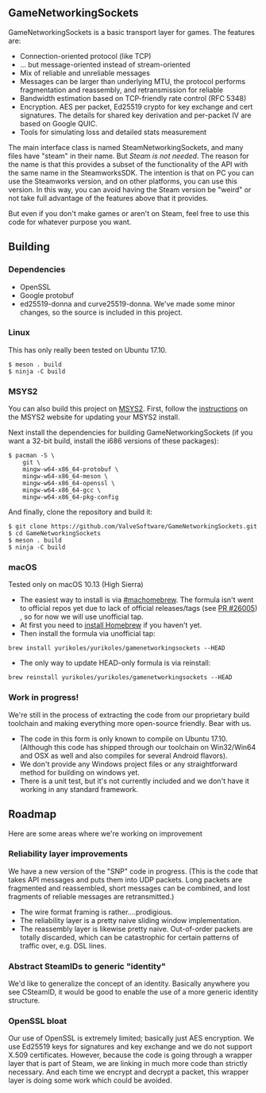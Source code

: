 GameNetworkingSockets
---

GameNetworkingSockets is a basic transport layer for games.  The features are:

* Connection-oriented protocol (like TCP)
* ... but message-oriented instead of stream-oriented
* Mix of reliable and unreliable messages
* Messages can be larger than underlying MTU, the protocol performs fragmentation and reassembly, and retransmission for reliable
* Bandwidth estimation based on TCP-friendly rate control (RFC 5348)
* Encryption.  AES per packet, Ed25519 crypto for key exchange and cert signatures.  The details for shared key derivation and per-packet IV are based on Google QUIC.
* Tools for simulating loss and detailed stats measurement

The main interface class is named SteamNetworkingSockets, and many files have "steam" in their name.
But *Steam is not needed*.  The reason for the name is that this provides a subset of the functionality of the API with the same name in the SteamworksSDK.  The intention is that on PC you can use the Steamworks version, and on other platforms, you can use this version.  In this way, you can avoid having the Steam version be "weird" or not take full advantage of the features above that it provides.

But even if you don't make games or aren't on Steam, feel free to use this code for whatever purpose you want.

## Building

### Dependencies

* OpenSSL
* Google protobuf
* ed25519-donna and curve25519-donna.  We've made some minor changes, so the source is included in this project.

### Linux

This has only really been tested on Ubuntu 17.10.

```
$ meson . build
$ ninja -C build
```

### MSYS2

You can also build this project on [MSYS2](https://www.msys2.org). First, follow the [instructions](https://github.com/msys2/msys2/wiki/MSYS2-installation) on the MSYS2 website for updating your MSYS2 install.

Next install the dependencies for building GameNetworkingSockets (if you want a 32-bit build, install the i686 versions of these packages):

```
$ pacman -S \
    git \
    mingw-w64-x86_64-protobuf \
    mingw-w64-x86_64-meson \
    mingw-w64-x86_64-openssl \
    mingw-w64-x86_64-gcc \
    mingw-w64-x86_64-pkg-config
```

And finally, clone the repository and build it:

```
$ git clone https://github.com/ValveSoftware/GameNetworkingSockets.git
$ cd GameNetworkingSockets
$ meson . build
$ ninja -C build
```

### macOS
Tested only on macOS 10.13 (High Sierra)

* The easiest way to install is via [#machomebrew](https://brew.sh/). The formula isn't went to official repos yet due to lack of official releases/tags (see [PR #26005](https://github.com/Homebrew/homebrew-core/pull/26005)) , so for now we will use unofficial tap.
* At first you need to [install Homebrew](https://brew.sh/) if you haven't yet.
* Then install the formula via unofficial tap:

```brew install yurikoles/yurikoles/gamenetworkingsockets --HEAD```
* The only way to update HEAD-only formula is via reinstall:

```brew reinstall yurikoles/yurikoles/gamenetworkingsockets --HEAD```

### Work in progress!

We're still in the process of extracting the code from our proprietary build toolchain and making everything more open-source friendly.  Bear with us.

* The code in this form is only known to compile on Ubuntu 17.10.  (Although this code has shipped through our toolchain on Win32/Win64 and OSX as well and also compiles for several Android flavors).
* We don't provide any Windows project files or any straightforward method for building on windows yet.
* There is a unit test, but it's not currently included and we don't have it working in any standard framework.

## Roadmap
Here are some areas where we're working on improvement

### Reliability layer improvements
We have a new version of the "SNP" code in progress.  (This is the code that takes API messages and puts them into UDP packets.  Long packets are fragmented and reassembled, short messages can be combined, and lost fragments of reliable messages are retransmitted.)
* The wire format framing is rather....prodigious.
* The reliability layer is a pretty naive sliding window implementation.
* The reassembly layer is likewise pretty naive.  Out-of-order packets are totally discarded, which can be catastrophic for certain patterns of traffic over, e.g. DSL lines.

### Abstract SteamIDs to generic "identity"
We'd like to generalize the concept of an identity.  Basically anywhere you see CSteamID, it would be good to enable the use of a more generic identity structure.

### OpenSSL bloat
Our use of OpenSSL is extremely limited; basically just AES encryption.  We use Ed25519 keys for signatures and key exchange and we do not support X.509 certificates.  However, because the code is going through a wrapper layer that is part of Steam, we are linking in much more code than strictly necessary.  And each time we encrypt and decrypt a packet, this wrapper layer is doing some work which could be avoided.
